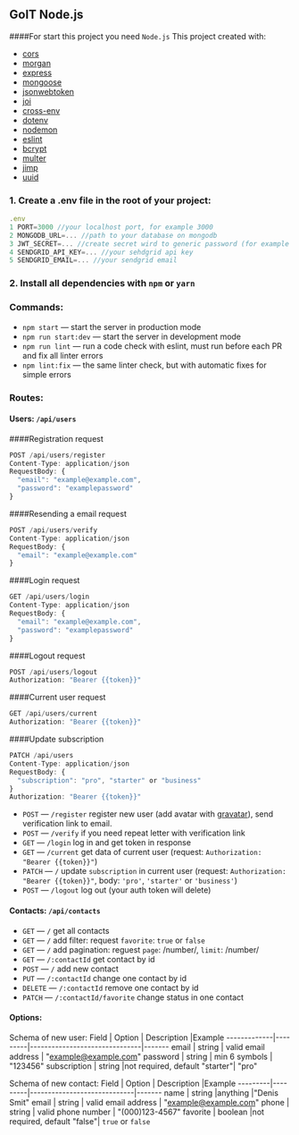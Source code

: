 
## GoIT Node.js 
####For start this project you need `Node.js`
This project created with:
- [cors](https://github.com/expressjs/cors#readme)
- [morgan](https://github.com/expressjs/morgan#readme)
- [express](http://expressjs.com/)
- [mongoose](https://mongoosejs.com/)
- [jsonwebtoken](https://github.com/auth0/node-jsonwebtoken#readme)
- [joi](https://github.com/hapijs/joi#readme)
- [cross-env](https://github.com/kentcdodds/cross-env#readme)
- [dotenv](https://github.com/motdotla/dotenv#readme)
- [nodemon](https://nodemon.io/)
- [eslint](https://eslint.org/)
- [bcrypt](https://github.com/kelektiv/node.bcrypt.js#readme)
- [multer](https://github.com/expressjs/multer#readme)
- [jimp](https://github.com/oliver-moran/jimp#readme)
- [uuid](https://github.com/uuidjs/uuid#readme)
 ### 1. Create a .env file in the root of your project:
```javascript
.env
1 PORT=3000 //your localhost port, for example 3000
2 MONGODB_URL=... //path to your database on mongodb
3 JWT_SECRET=... //create secret wird to generic password (for example salt)
4 SENDGRID_API_KEY=... //your sehdgrid api key
5 SENDGRID_EMAIL=... //your sendgrid email
```
 ### 2. Install all dependencies with `npm` or `yarn`
 ### Commands:
- `npm start` &mdash; start the server in production mode
- `npm run start:dev` &mdash; start the server in development mode
- `npm run lint` &mdash; run a code check with eslint, must run before each PR and fix all linter errors
- `npm lint:fix` &mdash; the same linter check, but with automatic fixes for simple errors
 ### Routes:
#### Users:  `/api/users`
####Registration request
```javascript
POST /api/users/register
Content-Type: application/json
RequestBody: {
  "email": "example@example.com",
  "password": "examplepassword"
}
```
####Resending a email request
```javascript
POST /api/users/verify
Content-Type: application/json
RequestBody: {
  "email": "example@example.com"
}
```
####Login request
```javascript
GET /api/users/login
Content-Type: application/json
RequestBody: {
  "email": "example@example.com",
  "password": "examplepassword"
}
```
####Logout request
```javascript
POST /api/users/logout
Authorization: "Bearer {{token}}"
```
####Current user request
```javascript
GET /api/users/current
Authorization: "Bearer {{token}}"
```
####Update subscription
```javascript
PATCH /api/users
Content-Type: application/json
RequestBody: {
  "subscription": "pro", "starter" or "business"
}
Authorization: "Bearer {{token}}"
```

- `POST` &mdash; `/register` register new user (add avatar with [gravatar](https://www.npmjs.com/package/gravatar)), send verification link to email. 
- `POST` &mdash; `/verify` if you need repeat letter with verification link
- `GET` &mdash; `/login` log in and get token in response
- `GET` &mdash; `/current` get data of current user (request: `Authorization: "Bearer {{token}}"`)
- `PATCH` &mdash; `/` update `subscription` in current user (request: `Authorization: "Bearer {{token}}"`, body: `'pro'`, `'starter'` or `'business'`)
- `POST` &mdash; `/logout` log out (your auth token will delete)

#### Contacts:  `/api/contacts`
- `GET` &mdash; `/` get all contacts 
- `GET` &mdash; `/` add filter:  request `favorite`: `true` or `false`
- `GET` &mdash; `/` add pagination: reguest `page`: /number/, `limit`: /number/
- `GET` &mdash; `/:contactId` get contact by id
- `POST` &mdash; `/` add new contact
- `PUT` &mdash; `/:contactId` change one contact by id
- `DELETE` &mdash; `/:contactId` remove one contact by id
- `PATCH` &mdash; `/:contactId/favorite` change status in one contact



#### Options:
Schema of new user:
Field        | Option  | Description                   |Example
-------------|---------|-------------------------------|-------
email        | string  | valid email address           | "example@example.com"
password     | string  | min 6 symbols                 | "123456"
subscription | string  |not required, default "starter"| "pro"


Schema of new contact:
Field    | Option  | Description                 |Example
---------|---------|-----------------------------|-------
name     | string  |anything                     |"Denis Smit"
email    | string  | valid email address         | "example@example.com"
phone    | string  | valid phone number          | "(000)123-4567"
favorite | boolean |not required, default "false"| `true` or `false`
